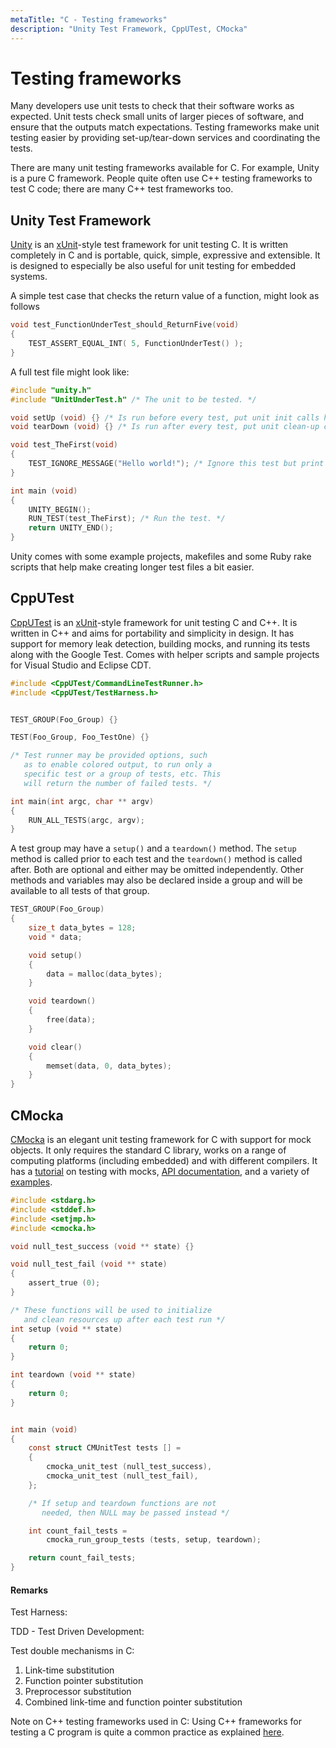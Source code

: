 ```yaml
---
metaTitle: "C - Testing frameworks"
description: "Unity Test Framework, CppUTest, CMocka"
---
```


# Testing frameworks


Many developers use unit tests to check that their software works as expected.  Unit tests check small units of larger pieces of software, and ensure that the outputs match expectations. Testing frameworks make unit testing easier by providing set-up/tear-down services and coordinating the tests.

There are many unit testing frameworks available for C. For example, Unity is a pure C framework. People quite often use C++ testing frameworks to test C code; there are many C++ test frameworks too.



## Unity Test Framework


[Unity](http://www.throwtheswitch.org/unity) is an [xUnit](https://en.wikipedia.org/wiki/XUnit)-style test framework for unit testing C. It is written completely in C and is portable, quick, simple, expressive and extensible. It is designed to especially be also useful for unit testing for embedded systems.

A simple test case that checks the return value of a function, might look as follows

```c
void test_FunctionUnderTest_should_ReturnFive(void)
{
    TEST_ASSERT_EQUAL_INT( 5, FunctionUnderTest() );
}

```

A full test file might look like:

```c
#include "unity.h"
#include "UnitUnderTest.h" /* The unit to be tested. */

void setUp (void) {} /* Is run before every test, put unit init calls here. */
void tearDown (void) {} /* Is run after every test, put unit clean-up calls here. */

void test_TheFirst(void)
{
    TEST_IGNORE_MESSAGE("Hello world!"); /* Ignore this test but print a message. */
}

int main (void)
{
    UNITY_BEGIN();
    RUN_TEST(test_TheFirst); /* Run the test. */
    return UNITY_END();
}  

```

Unity comes with some example projects, makefiles and some Ruby rake scripts that help make creating longer test files a bit easier.



## CppUTest


[CppUTest](https://github.com/cpputest/cpputest) is an [xUnit](https://en.wikipedia.org/wiki/XUnit)-style framework for unit testing C and C++. It is written in C++ and aims for portability and simplicity in design. It has support for memory leak detection, building mocks, and running its tests along with the Google Test. Comes with helper scripts and sample projects for Visual Studio and Eclipse CDT.

```c
#include <CppUTest/CommandLineTestRunner.h>
#include <CppUTest/TestHarness.h>


TEST_GROUP(Foo_Group) {}

TEST(Foo_Group, Foo_TestOne) {}

/* Test runner may be provided options, such
   as to enable colored output, to run only a
   specific test or a group of tests, etc. This
   will return the number of failed tests. */

int main(int argc, char ** argv)
{
    RUN_ALL_TESTS(argc, argv);
}

```

A test group may have a `setup()` and a `teardown()` method. The `setup` method is called prior to each test and the `teardown()` method is called after. Both are optional and either may be omitted independently. Other methods and variables may also be declared inside a group and will be available to all tests of that group.

```c
TEST_GROUP(Foo_Group)
{
    size_t data_bytes = 128;
    void * data;

    void setup()
    {
        data = malloc(data_bytes);
    }

    void teardown()
    {
        free(data);
    }

    void clear()
    {
        memset(data, 0, data_bytes);
    }
}

```



## CMocka


[CMocka](https://cmocka.org/) is an elegant unit testing framework for C with support for mock objects. It only requires the standard C library, works on a range of computing platforms (including embedded) and with different compilers. It has a [tutorial](https://lwn.net/Articles/558106/) on testing with mocks, [API documentation](https://api.cmocka.org/), and a variety of [examples](https://git.cryptomilk.org/projects/cmocka.git/tree/example).

```c
#include <stdarg.h>
#include <stddef.h>
#include <setjmp.h>
#include <cmocka.h>

void null_test_success (void ** state) {}

void null_test_fail (void ** state)
{
    assert_true (0);
}

/* These functions will be used to initialize
   and clean resources up after each test run */
int setup (void ** state)
{
    return 0;
}

int teardown (void ** state)
{
    return 0;
}


int main (void)
{
    const struct CMUnitTest tests [] =
    {
        cmocka_unit_test (null_test_success),
        cmocka_unit_test (null_test_fail),
    };

    /* If setup and teardown functions are not
       needed, then NULL may be passed instead */

    int count_fail_tests =
        cmocka_run_group_tests (tests, setup, teardown);

    return count_fail_tests;
}

```



#### Remarks


Test Harness:

TDD - Test Driven Development:

Test double mechanisms in C:

1. Link-time substitution
1. Function pointer substitution
1. Preprocessor substitution
1. Combined link-time and function pointer substitution

Note on C++ testing frameworks used in C:
Using C++ frameworks for testing a C program is quite a common practice as explained [here](http://stackoverflow.com/questions/5335268/is-google-test-ok-for-testing-c-code).

